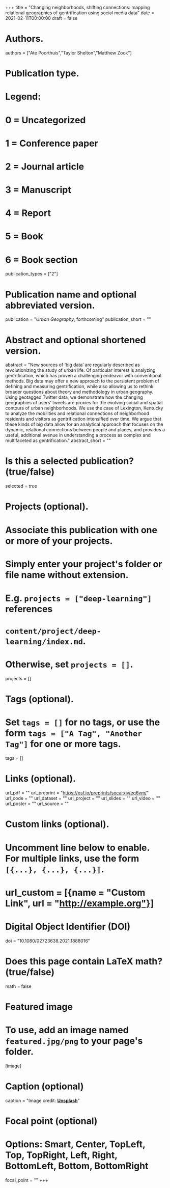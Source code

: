 +++
title = "Changing neighborhoods, shifting connections: mapping relational geographies of gentrification using social media data"
date = 2021-02-11T00:00:00
draft = false

# Authors.
authors = ["Ate Poorthuis","Taylor Shelton","Matthew Zook"]

# Publication type.
# Legend:
# 0 = Uncategorized
# 1 = Conference paper
# 2 = Journal article
# 3 = Manuscript
# 4 = Report
# 5 = Book
# 6 = Book section
publication_types = ["2"]

# Publication name and optional abbreviated version.
publication = "_Urban Geography_, forthcoming"
publication_short = ""

# Abstract and optional shortened version.
abstract = "New sources of ‘big data’ are regularly described as revolutionizing the study of urban life. Of particular interest is analyzing gentrification, which has proven a challenging endeavor with conventional methods. Big data may offer a new approach to the persistent problem of defining and measuring gentrification, while also allowing us to rethink broader questions about theory and methodology in urban geography. Using geotagged Twitter data, we demonstrate how the changing geographies of users’ tweets are proxies for the evolving social and spatial contours of urban neighborhoods. We use the case of Lexington, Kentucky to analyze the mobilities and relational connections of neighborhood residents and visitors as gentrification intensified over time. We argue that these kinds of big data allow for an analytical approach that focuses on the dynamic, relational connections between people and places, and provides a useful, additional avenue in understanding a process as complex and multifaceted as gentrification."
abstract_short = ""

# Is this a selected publication? (true/false)
selected = true

# Projects (optional).
#   Associate this publication with one or more of your projects.
#   Simply enter your project's folder or file name without extension.
#   E.g. `projects = ["deep-learning"]` references 
#   `content/project/deep-learning/index.md`.
#   Otherwise, set `projects = []`.
projects = []

# Tags (optional).
#   Set `tags = []` for no tags, or use the form `tags = ["A Tag", "Another Tag"]` for one or more tags.
tags = []

# Links (optional).
url_pdf = ""
url_preprint = "https://osf.io/preprints/socarxiv/eq6vm/"
url_code = ""
url_dataset = ""
url_project = ""
url_slides = ""
url_video = ""
url_poster = ""
url_source = ""

# Custom links (optional).
#   Uncomment line below to enable. For multiple links, use the form `[{...}, {...}, {...}]`.
# url_custom = [{name = "Custom Link", url = "http://example.org"}]

# Digital Object Identifier (DOI)
doi = "10.1080/02723638.2021.1888016"

# Does this page contain LaTeX math? (true/false)
math = false

# Featured image
# To use, add an image named `featured.jpg/png` to your page's folder. 
[image]
  # Caption (optional)
  caption = "Image credit: [**Unsplash**](https://unsplash.com/photos/pLCdAaMFLTE)"

  # Focal point (optional)
  # Options: Smart, Center, TopLeft, Top, TopRight, Left, Right, BottomLeft, Bottom, BottomRight
  focal_point = ""
+++

